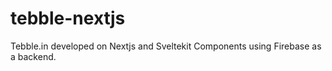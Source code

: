 # tebble-nextjs
 Tebble.in developed on Nextjs and Sveltekit Components using Firebase as a backend.

